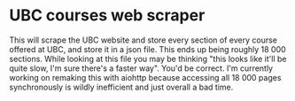 # UBC courses web scraper
This will scrape the UBC website and store every section of every course offered at UBC, and store it in a json file. This ends up being roughly 18 000 sections. While looking at this file you may be thinking "this looks like it'll be quite slow, I'm sure there's a faster way". You'd be correct. I'm currently working on remaking this with aiohttp because accessing all 18 000 pages synchronously is wildly inefficient and just overall a bad time.

